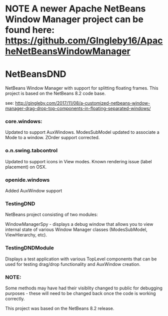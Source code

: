 # NOTE A newer Apache NetBeans Window Manager project can be found here: https://github.com/GIngleby16/ApacheNetBeansWindowManager

# NetBeansDND
NetBeans Window Manager with support for splitting floating frames.  This project is based on the NetBeans 8.2 code base.

see: <http://gingleby.com/2017/11/08/a-customized-netbeans-window-manager-drag-drop-top-components-in-floating-separated-windows/>

### core.windows:
Updated to support AuxWindows.  ModesSubModel updated to associate a Mode to a window.  ZOrder support corrected.

### o.n.swing.tabcontrol
Updated to support icons in View modes.  Known rendering issue (label placement) on OSX.

### openide.windows
Added AuxWindow support

### TestingDND
NetBeans project consisting of two modules:

WindowManagerSpy - displays a debug window that allows you to view internal state of various Window Manager classes (ModesSubModel, ViewHierarchy, etc).

### TestingDNDModule
Displays a test application with various TopLevel components that can be used for testing drag/drop functionality and AuxWindow creation.


### NOTE:
Some methods may have had their visiblity changed to public for debugging purposes - these will need to be changed back once the code is working correctly.

This project was based on the NetBeans 8.2 release.  
